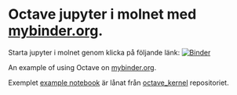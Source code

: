 # Octave jupyter i molnet med [mybinder.org](https://mybinder.org/).

Starta jupyter i molnet genom klicka på följande länk: 
[![Binder](https://mybinder.org/badge.svg)](https://github.com/ubik60/linanalys3.git)

An example of using Octave on [mybinder.org](https://mybinder.org/).

Exemplet [example notebook](index.ipynb) är lånat från
[octave_kernel](https://github.com/Calysto/octave_kernel) repositoriet.
